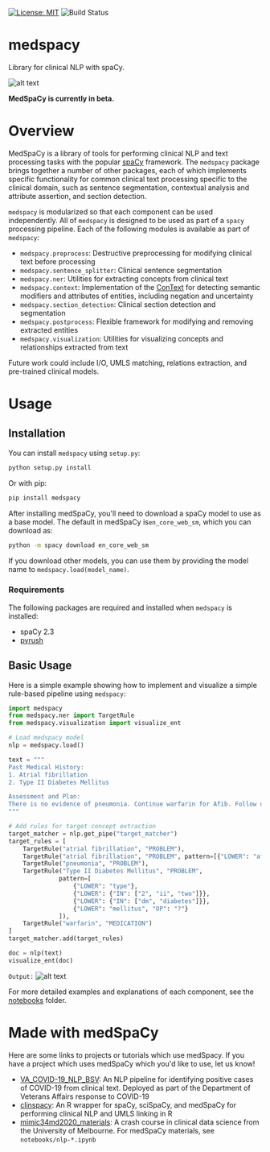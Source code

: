 [![License: MIT](https://img.shields.io/badge/License-MIT-yellow.svg)](https://opensource.org/licenses/MIT)
![Build Status](https://github.com/medspacy/medspacy/workflows/medspacy/badge.svg)

# medspacy
Library for clinical NLP with spaCy. 

![alt text](./images/medspacy_logo.png "medSpaCy logo")

**MedSpaCy is currently in beta.**


# Overview
MedSpaCy is a library of tools for performing clinical NLP and text processing tasks with the popular [spaCy](spacy.io) 
framework. The `medspacy` package brings together a number of other packages, each of which implements specific 
functionality for common clinical text processing specific to the clinical domain, such as sentence segmentation, 
contextual analysis and attribute assertion, and section detection.

`medspacy` is modularized so that each component can be used independently. All of `medspacy` is designed to be used 
as part of a `spacy` processing pipeline. Each of the following modules is available as part of `medspacy`:
- `medspacy.preprocess`: Destructive preprocessing for modifying clinical text before processing
- `medspacy.sentence_splitter`: Clinical sentence segmentation
- `medspacy.ner`: Utilities for extracting concepts from clinical text
- `medspacy.context`: Implementation of the [ConText](https://www.sciencedirect.com/science/article/pii/S1532046409000744)
for detecting semantic modifiers and attributes of entities, including negation and uncertainty
- `medspacy.section_detection`: Clinical section detection and segmentation
- `medspacy.postprocess`: Flexible framework for modifying and removing extracted entities
- `medspacy.visualization`: Utilities for visualizing concepts and relationships extracted from text

Future work could include I/O, UMLS matching, relations extraction, and pre-trained clinical models.

# Usage
## Installation
You can install `medspacy` using `setup.py`:
```bash
python setup.py install
```

Or with pip:
```bash
pip install medspacy
```

After installing medSpaCy, you'll need to download a spaCy model to use as a base model. 
The default in medSpaCy is`en_core_web_sm`, which you can download as:
```bash
python -m spacy download en_core_web_sm
```

If you download other models, you can use them by providing the model name to `medspacy.load(model_name)`.

### Requirements
The following packages are required and installed when `medspacy` is installed:
- spaCy 2.3
- [pyrush](https://github.com/medspacy/PyRuSH)
    
## Basic Usage
Here is a simple example showing how to implement and visualize a simple rule-based pipeline using `medspacy`:
```python
import medspacy
from medspacy.ner import TargetRule
from medspacy.visualization import visualize_ent

# Load medspacy model
nlp = medspacy.load()

text = """
Past Medical History:
1. Atrial fibrillation
2. Type II Diabetes Mellitus

Assessment and Plan:
There is no evidence of pneumonia. Continue warfarin for Afib. Follow up for management of type 2 DM.
"""

# Add rules for target concept extraction
target_matcher = nlp.get_pipe("target_matcher")
target_rules = [
    TargetRule("atrial fibrillation", "PROBLEM"),
    TargetRule("atrial fibrillation", "PROBLEM", pattern=[{"LOWER": "afib"}]),
    TargetRule("pneumonia", "PROBLEM"),
    TargetRule("Type II Diabetes Mellitus", "PROBLEM", 
              pattern=[
                  {"LOWER": "type"},
                  {"LOWER": {"IN": ["2", "ii", "two"]}},
                  {"LOWER": {"IN": ["dm", "diabetes"]}},
                  {"LOWER": "mellitus", "OP": "?"}
              ]),
    TargetRule("warfarin", "MEDICATION")
]
target_matcher.add(target_rules)

doc = nlp(text)
visualize_ent(doc)
```

`Output:`
![alt text](./images/simple_text_visualization.png "Example of clinical text processed by medSpaCy")

For more detailed examples and explanations of each component, see the [notebooks](./notebooks) folder.

# Made with medSpaCy
Here are some links to projects or tutorials which use medSpacy. If you have a project which uses medSpaCy which you'd like to use, let us know!
- [VA_COVID-19_NLP_BSV](https://github.com/abchapman93/VA_COVID-19_NLP_BSV): An NLP pipeline for identifying positive cases of COVID-19 from clinical text. Deployed as part of the Department of Veterans Affairs response to COVID-19
- [clinspacy](https://ml4lhs.github.io/clinspacy/index.html): An R wrapper for spaCy, sciSpaCy, and medSpaCy for performing clinical NLP and UMLS linking in R
- [mimic34md2020_materials](https://github.com/Melbourne-BMDS/mimic34md2020_materials): A crash course in clinical data science from the University of Melbourne. For medSpaCy materials, see `notebooks/nlp-*.ipynb`
